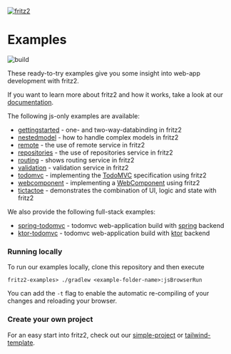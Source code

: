 [![fritz2](https://fritz2.dev/img/fritz2_header.png)](https://www.fritz2.dev/)
# Examples
![build](https://github.com/jamowei/fritz2-examples/workflows/build/badge.svg)

These ready-to-try examples give you some insight into web-app development with fritz2. 

If you want to learn more about fritz2 and how it works, take a look at our [documentation](https://www.fritz2.dev/docs/).

The following js-only examples are available:
* [gettingstarted](https://examples.fritz2.dev/gettingstarted/build/distributions/index.html) - one- and two-way-databinding in fritz2
* [nestedmodel](https://examples.fritz2.dev/nestedmodel/build/distributions/index.html) - how to handle complex models in fritz2
* [remote](https://examples.fritz2.dev/remote/build/distributions/index.html) - the use of remote service in fritz2
* [repositories](https://examples.fritz2.dev/repositories/build/distributions/index.html) - the use of repositories service in fritz2
* [routing](https://examples.fritz2.dev/routing/build/distributions/index.html) - shows routing service in fritz2
* [validation](https://examples.fritz2.dev/validation/build/distributions/index.html) - validation service in fritz2
* [todomvc](https://examples.fritz2.dev/todomvc/build/distributions/index.html) - implementing the [TodoMVC](http://todomvc.com/) specification using fritz2
* [webcomponent](https://examples.fritz2.dev/webcomponent/build/distributions/index.html) - implementing a [WebComponent](https://www.webcomponents.org/) using fritz2
* [tictactoe](https://examples.fritz2.dev/tictactoe/build/distributions/index.html) -  demonstrates the combination of UI, logic and state with fritz2

We also provide the following full-stack examples:
* [spring-todomvc](https://github.com/jamowei/fritz2-spring-todomvc) - todomvc web-application build with [spring](https://spring.io/) backend
* [ktor-todomvc](https://github.com/jamowei/fritz2-ktor-todomvc) - todomvc web-application build with [ktor](https://ktor.io/) backend

### Running locally
To run our examples locally, clone this repository and then execute
```
fritz2-examples> ./gradlew <example-folder-name>:jsBrowserRun
``` 
You can add the `-t` flag to enable the automatic re-compiling of 
your changes and reloading your browser.

### Create your own project
For an easy start into fritz2, check out our 
[simple-project](https://github.com/jwstegemann/fritz2-template)
or [tailwind-template](https://github.com/jwstegemann/fritz2-tailwind-template).
